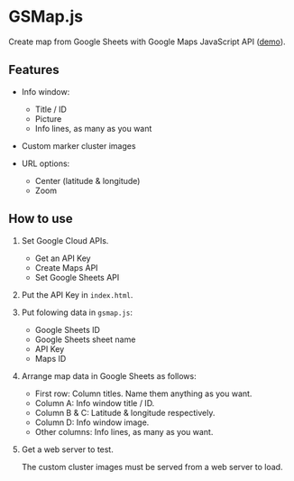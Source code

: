 #   GSMap.js

Create map from Google Sheets with Google Maps JavaScript API
([demo](https://map.solidaritas.com)).

##  Features

- Info window:

  - Title / ID
  - Picture
  - Info lines, as many as you want

- Custom marker cluster images

- URL options:

  - Center (latitude & longitude)
  - Zoom

##  How to use

1.  Set Google Cloud APIs.

    -  Get an API Key
    -  Create Maps API
    -  Set Google Sheets API

2.  Put the API Key in `index.html`.

3.  Put folowing data in `gsmap.js`:

    -  Google Sheets ID
    -  Google Sheets sheet name
    -  API Key
    -  Maps ID

4.  Arrange map data in Google Sheets as follows:

    -  First row: Column titles. Name them anything as you want.
    -  Column A: Info window title / ID.
    -  Column B & C: Latitude & longitude respectively.
    -  Column D: Info window image.
    -  Other columns: Info lines, as many as you want.

5.  Get a web server to test.

    The custom cluster images must be served from a web server to load.
